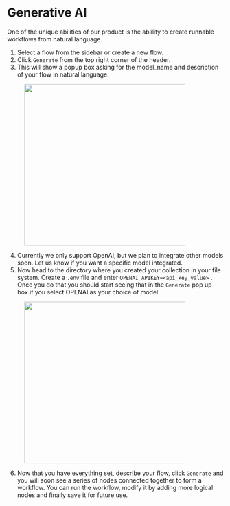 # Generative AI

One of the unique abilities of our product is the ablility to create runnable workflows from natural language.&#x20;

1. Select a flow from the sidebar or create a new flow.
2. Click `Generate` from the top right corner of the header.
3. This will show a popup box asking for the model\_name and description of your flow in natural language.

<figure><img src=".gitbook/assets/Screenshot 2024-04-18 at 5.08.04 PM.png" alt="" width="375"><figcaption></figcaption></figure>

4. Currently we only support OpenAI, but we plan to integrate other models soon. Let us know if you want a specific model integrated.
5. Now head to the directory where you created your collection in your file system. Create a `.env` file and enter `OPENAI_APIKEY=<api_key_value>` . Once you do that you should start seeing that in the `Generate` pop up box if you select OPENAI as your choice of model.

<figure><img src=".gitbook/assets/Screenshot 2024-04-15 at 9.32.50 PM.png" alt="" width="375"><figcaption></figcaption></figure>

6. Now that you have everything set, describe your flow, click `Generate` and you will soon see a series of nodes connected together to form a workflow. You can run the workflow, modify it by adding more logical nodes and finally save it for future use.
